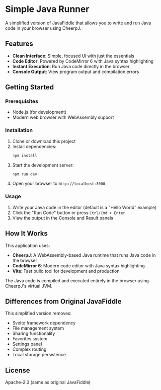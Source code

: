 # Simple Java Runner

A simplified version of JavaFiddle that allows you to write and run Java code in your browser using CheerpJ.

## Features

- **Clean Interface**: Simple, focused UI with just the essentials
- **Code Editor**: Powered by CodeMirror 6 with Java syntax highlighting
- **Instant Execution**: Run Java code directly in the browser
- **Console Output**: View program output and compilation errors

## Getting Started

### Prerequisites

- Node.js (for development)
- Modern web browser with WebAssembly support

### Installation

1. Clone or download this project
2. Install dependencies:
   ```bash
   npm install
   ```
3. Start the development server:
   ```bash
   npm run dev
   ```
4. Open your browser to `http://localhost:3000`

### Usage

1. Write your Java code in the editor (default is a "Hello World" example)
2. Click the "Run Code" button or press `Ctrl/Cmd + Enter`
3. View the output in the Console and Result panels

## How It Works

This application uses:
- **CheerpJ**: A WebAssembly-based Java runtime that runs Java code in the browser
- **CodeMirror 6**: Modern code editor with Java syntax highlighting
- **Vite**: Fast build tool for development and production

The Java code is compiled and executed entirely in the browser using CheerpJ's virtual JVM.

## Differences from Original JavaFiddle

This simplified version removes:
- Svelte framework dependency
- File management system
- Sharing functionality
- Favorites system
- Settings panel
- Complex routing
- Local storage persistence


## License

Apache-2.0 (same as original JavaFiddle)
